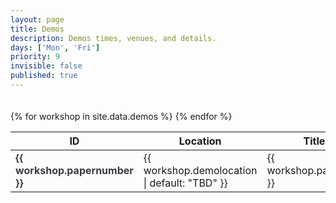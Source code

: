 ```yaml
---
layout: page
title: Demos
description: Demos times, venues, and details.
days: ['Mon', 'Fri']
priority: 9
invisible: false
published: true
---
```



<div style="display: block; width: 100%; height: 20px;"></div>

<table class="table table-striped table-workshop">
    <thead>
        <tr>
            <th width="5%" align="center">ID</th>
            <th width="15%">Location</th>
            <th width="25%">Title</th>
            <th width="20%">Website</th>
            <th width="15%">Day</th>
            <th width="15%">Time</th>
        </tr>
    </thead>
    <tbody>
        {% for workshop in site.data.demos %}
        <tr>
            <td><span style="font-weight:bold; color: #3a3946;"> {{ workshop.papernumber }} </span></td>
            <td>{{ workshop.demolocation | default: "TBD" }}</td>
            <td>{{ workshop.papertitle }}</td>
            <td style="word-break: break-all;">
                <a href="{{ workshop.link }}">
                    {{ workshop.link }}
                </a>
            </td>
             <td>{{ workshop.demoday }}</td>
             <td>{{ workshop.time }}</td>
        </tr>
        {% endfor %}
    </tbody>
</table>

<span style="color:white; font-size:50px;">&nbsp;</span><br>

<!-- <div style="text-align: center;">
    <img alt="Lely" src="/2024/images/demos.png" style="width: 50%;" />
</div>


<span style="color:white; font-size:50px;">&nbsp;</span><br>
<span style="color:white; font-size:50px;">&nbsp;</span><br>
<span style="color:white; font-size:50px;">&nbsp;</span><br>
<span style="color:white; font-size:50px;">&nbsp;</span><br> -->


<!-- <script>
var coll = document.getElementsByClassName("collapsible");
var i;

for (i = 0; i < coll.length; i++) {
  coll[i].addEventListener("click", function() {
    this.classList.toggle("active");
    this.style.display = "none";
    var content = this.nextElementSibling;
    //if (content.style.display === "block") {
    //  content.style.display = "none";
    //} else {
    //  content.style.display = "block";
    //}
    var c = this.parentElement;
    c.innerHTML = content.innerHTML;
    });
}
</script> -->

